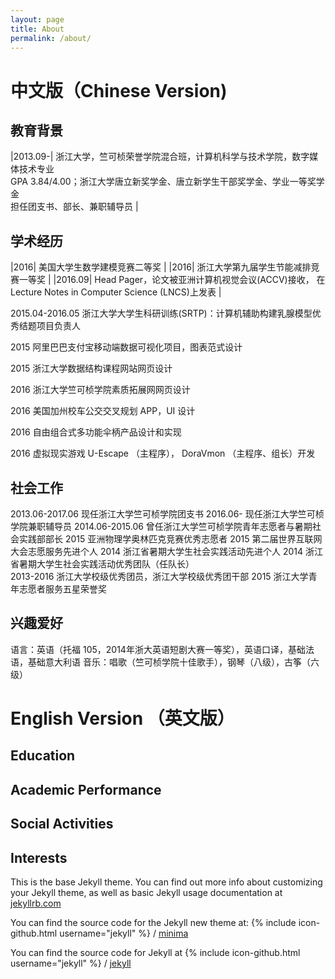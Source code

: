 ```yaml
---
layout: page
title: About
permalink: /about/
---
```


# 中文版（Chinese Version)

## 教育背景
|2013.09-|   浙江大学，竺可桢荣誉学院混合班，计算机科学与技术学院，数字媒体技术专业<br /> GPA 3.84/4.00；浙江大学唐立新奖学金、唐立新学生干部奖学金、学业一等奖学金<br /> 担任团支书、部长、兼职辅导员 |


## 学术经历

|2016| 美国大学生数学建模竞赛二等奖 |
|2016| 浙江大学第九届学生节能减排竞赛一等奖 |
|2016.09| Head Pager，论文被亚洲计算机视觉会议(ACCV)接收， 在Lecture Notes in Computer Science (LNCS)上发表 |

2015.04-2016.05      浙江大学大学生科研训练(SRTP)：计算机辅助构建乳腺模型优秀结题项目负责人 

2015        阿里巴巴支付宝移动端数据可视化项目，图表范式设计 

2015        浙江大学数据结构课程网站网页设计 

2016        浙江大学竺可桢学院素质拓展网网页设计 

2016        美国加州校车公交交叉规划 APP，UI 设计 

2016        自由组合式多功能伞柄产品设计和实现 

2016        虚拟现实游戏  U-Escape （主程序），   DoraVmon （主程序、组长）开发


## 社会工作
2013.06-2017.06      现任浙江大学竺可桢学院团支书 
2016.06-    现任浙江大学竺可桢学院兼职辅导员 
2014.06-2015.06      曾任浙江大学竺可桢学院青年志愿者与暑期社会实践部部长 
2015        亚洲物理学奥林匹克竞赛优秀志愿者 
2015        第二届世界互联网大会志愿服务先进个人 
2014        浙江省暑期大学生社会实践活动先进个人 
2014        浙江省暑期大学生社会实践活动优秀团队（任队长）     
2013-2016   浙江大学校级优秀团员，浙江大学校级优秀团干部 
2015        浙江大学青年志愿者服务五星荣誉奖

## 兴趣爱好
语言：英语（托福 105，2014年浙大英语短剧大赛一等奖），英语口译，基础法语，基础意大利语
音乐：唱歌（竺可桢学院十佳歌手），钢琴（八级），古筝（六级） 


# English Version （英文版）
## Education

## Academic Performance 

## Social Activities

## Interests 


This is the base Jekyll theme. You can find out more info about customizing your Jekyll theme, as well as basic Jekyll usage documentation at [jekyllrb.com](https://jekyllrb.com/)

You can find the source code for the Jekyll new theme at:
{% include icon-github.html username="jekyll" %} /
[minima](https://github.com/jekyll/minima)

You can find the source code for Jekyll at
{% include icon-github.html username="jekyll" %} /
[jekyll](https://github.com/jekyll/jekyll)


